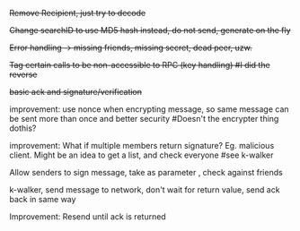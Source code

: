 ~~Remove Recipient, just try to decode~~

~~Change searchID to use MD5 hash instead, do not send, generate on the fly~~

~~Error handling -> missing friends, missing secret, dead peer, uzw.~~

~~Tag certain calls to be non-accessible to RPC (key handling)  #I did the reverse~~ 

~~basic ack and signature/verification~~

improvement: use nonce when encrypting message, so same message can be sent more than once and better security #Doesn't the encrypter thing dothis?

improvement: What if multiple members return signature? Eg. malicious client. Might be an idea to get a list, and check everyone #see k-walker

Allow senders to sign message, take as parameter , check against friends

k-walker, send message to network, don't wait for return value, send ack back in same way

Improvement: Resend until ack is returned 
